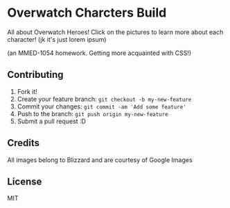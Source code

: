 # Overwatch Charcters Build

All about Overwatch Heroes!
Click on the pictures to learn more about each character! (jk it's just lorem ipsum)

(an MMED-1054 homework. Getting more acquainted with CSS!)

## Contributing

1. Fork it!
2. Create your feature branch: `git checkout -b my-new-feature`
3. Commit your changes: `git commit -am 'Add some feature'`
4. Push to the branch: `git push origin my-new-feature`
5. Submit a pull request :D

## Credits

All images belong to Blizzard and are courtesy of Google Images

## License

MIT
